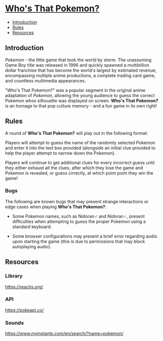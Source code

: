 # [Who's That Pokemon?](https://arian-azizi.github.io/whos-that-pokemon/)

- [Introduction](#introduction)
- [Rules](#rules)
- [Resources](#resources)


## Introduction

_Pokemon_ - the little game that took the world by storm. The unassuming Game Boy title was released in 1996 and quickly spawned a multibillion dollar franchise that has become the world's largest by estimated revenue, encompassing multiple anime productions, a complete trading card game, and countless multimedia appearances.

"Who's That Pokemon?" was a popular segment in the original anime adaptation of _Pokemon_, allowing the young audience to guess the correct Pokemon whos silhouette was displayed on screen. **Who's That Pokemon?** is an homage to that pop culture memory - and a fun game in its own right!


## Rules

A round of **Who's That Pokemon?** will play out in the following format:

Players will attempt to guess the name of the randomly selected Pokemon and enter it into the text box provided (alongside an initial clue provided to help the player attempt to narrow down the Pokemon).

Players will continue to get additional clues for every incorrect guess until they either exhaust all the clues, after which they lose the game and Pokemon is revealed, or guess cirrectly, at which point point they win the game!

### Bugs

The following are known bugs that may present strange interactions or edge cases when playing **Who's That Pokemon?**:

- Some Pokemon names, such as Nidoran♂ and Nidoran♀, present difficulties when attempting to guess the proper Pokemon using a standard keyboard.

- Some browser configurations may present a brief error regarding audio upon starting the game (this is due to permissions that may block autoplaying audio).


## Resources

### Library

https://reactjs.org/

### API

https://pokeapi.co/

### Sounds

https://www.myinstants.com/en/search/?name=pokemon/
